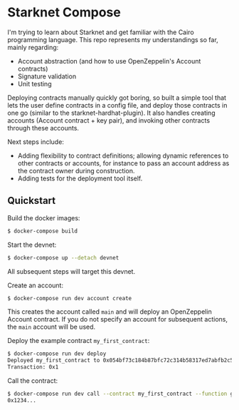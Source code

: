 # Starknet Compose

I'm trying to learn about Starknet and get familiar with the Cairo programming language. This repo represents my understandings so far, mainly  regarding:
- Account abstraction (and how to use OpenZeppelin's Account contracts)
- Signature validation
- Unit testing

Deploying contracts manually quickly got boring, so built a simple tool that lets the user define contracts in a config file, and deploy those contracts in one go (similar to the starknet-hardhat-plugin). It also handles creating accounts (Account contract + key pair), and invoking other contracts through these accounts.

Next steps include:
- Adding flexibility to contract definitions; allowing dynamic references to other contracts or accounts, for instance to pass an account address as the contract owner during construction.
- Adding tests for the deployment tool itself. 

## Quickstart

Build the docker images:
```bash
$ docker-compose build
```

Start the devnet:
```bash
$ docker-compose up --detach devnet
```
All subsequent steps will target this devnet.

Create an account:
```bash
$ docker-compose run dev account create
```
This creates the account called `main` and will deploy an OpenZeppelin Account contract. If you do not specify an account for subsequent actions, the `main` account will be used.

Deploy the example contract `my_first_contract`:
```bash
$ docker-compose run dev deploy
Deployed my_first_contract to 0x054bf73c184b87bfc72c314b58317ed7abfb2c587738431ae75cacf277718d09
Transaction: 0x1
```

Call the contract:
```bash
$ docker-compose run dev call --contract my_first_contract --function get_owner
0x1234...
```
